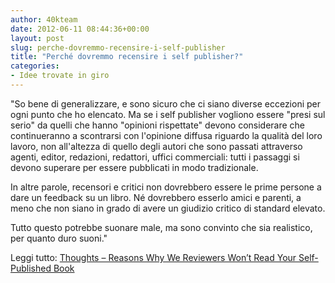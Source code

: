```yaml
---
author: 40kteam
date: 2012-06-11 08:44:36+00:00
layout: post
slug: perche-dovremmo-recensire-i-self-publisher
title: "Perché dovremmo recensire i self publisher?"
categories:
- Idee trovate in giro
---
```


"So bene di generalizzare, e sono sicuro che ci siano diverse eccezioni per ogni punto che ho elencato. Ma se i self publisher vogliono essere "presi sul serio" da quelli che hanno "opinioni rispettate" devono considerare che continueranno a scontrarsi con l'opinione diffusa riguardo la qualità del loro lavoro, non all'altezza di quello degli autori che sono passati attraverso agenti, editor, redazioni, redattori, uffici commerciali: tutti i passaggi si devono superare per essere pubblicati in modo tradizionale.

In altre parole, recensori e critici non dovrebbero essere le prime persone a dare un feedback su un libro. Né dovrebbero esserlo amici e parenti, a meno che non siano in grado di avere un giudizio critico di standard elevato.

Tutto questo potrebbe suonare male, ma sono convinto che sia realistico, per quanto duro suoni."

Leggi tutto: [Thoughts – Reasons Why We Reviewers Won’t Read Your Self-Published Book](http://gavreads.co.uk/2012/05/thoughts-reasons-why-we-reviewers-wont-read-your-self-published-book/)
